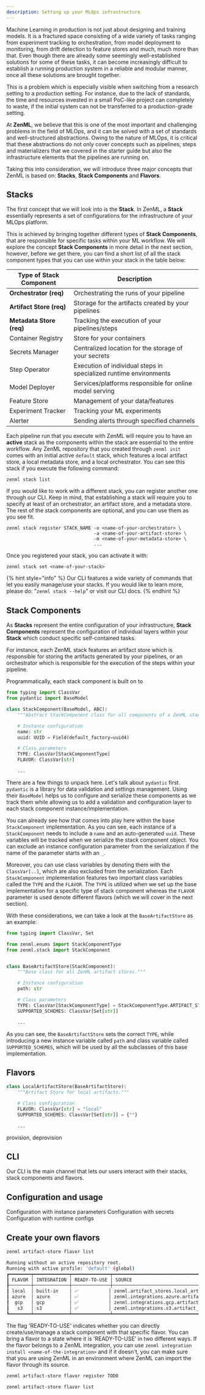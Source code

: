 ```yaml
---
description: Setting up your MLOps infrastructure
---
```


Machine Learning in production is not just about designing and training models. 
It is a fractured space consisting of a wide variety of tasks ranging from 
experiment tracking to orchestration, from model deployment to monitoring, 
from drift detection to feature stores and much, much more than that. Even 
though there are already some seemingly well-established solutions for some 
of these tasks, it can become increasingly difficult to establish a running 
production system in a reliable and modular manner, once all these solutions 
are brought together.

This is a problem which is especially visible when switching from a research 
setting to a production setting. For instance, due to the lack of standards, 
the time and resources invested in a small PoC-like project can completely to 
waste, if the initial system can not be transferred to a production-grade 
setting.

At **ZenML**, we believe that this is one of the most important and challenging 
problems in the field of MLOps, and it can be solved with a set of standards and 
well-structured abstractions. Owing to the nature of MLOps, it is critical 
that these abstractions do not only cover concepts such as pipelines, steps and 
materializers that we covered in the starter guide but also the infrastructure 
elements that the pipelines are running on.

Taking this into consideration, we will introduce three major concepts 
that ZenML is based on: **Stacks**, **Stack Components** and **Flavors**.

## Stacks

The first concept that we will look into is the **Stack**. In ZenML, a **Stack** 
essentially represents a set of configurations for the infrastructure of your 
MLOps platform.

This is achieved by bringing together different types of **Stack Components**, 
that are responsible for specific tasks within your ML workflow. We will 
explore the concept **Stack Components** in more detail in the next section, 
however, before we get there, you can find a short list of all the stack 
component types that you can use within your stack in the table below:

| Type of Stack Component | Description                                                       |
|-------------------------|-------------------------------------------------------------------|
| **Orchestrator (req)**   | Orchestrating the runs of your pipeline                           |
| **Artifact Store (req)** | Storage for the artifacts created by your pipelines               |
| **Metadata Store (req)** | Tracking the execution of your pipelines/steps                    |
| Container Registry      | Store for your containers                                         |
| Secrets Manager         | Centralized location for the storage of your secrets              |
| Step Operator           | Execution of individual steps in specialized runtime environments |
| Model Deployer          | Services/platforms responsible for online model serving           |
| Feature Store           | Management of your data/features                                  |
| Experiment Tracker      | Tracking your ML experiments                                      |
| Alerter                 | Sending alerts through specified channels                         |

Each pipeline run that you execute with ZenML will require you to have an 
**active** stack as the components within the stack are essential to the entire 
workflow. Any ZenML repository that you created through `zenml init` comes 
with an initial active `default` stack, which features a local artifact store, 
a local metadata store, and a local orchestrator. You can see this stack if you 
execute the following command:

```shell
zenml stack list
```

If you would like to work with a different stack, you can register another 
one through our CLI. Keep in mind, that establishing a stack will require you 
to specify at least of an orchestrator, an artifact store, and a metadata store. 
The rest of the stack components are optional, and you can use them as you 
see fit.

```shell
zenml stack register STACK_NAME -o <name-of-your-orchestrator> \
                                -a <name-of-your-artifact-store> \
                                -m <name-of-your-metadata-store> \
                                ...
```

Once you registered your stack, you can activate it with:

```shell
zenml stack set <name-of-your-stack>
```

{% hint style="info" %}
Our CLI features a wide variety of commands that let you easily manage/use your 
stacks. If you would like to learn more, please do: "`zenml stack --help`"
or visit our CLI docs.
{% endhint %}

## Stack Components

As **Stacks** represent the entire configuration of your infrastructure, **Stack
Components** represent the configuration of individual layers within your 
**Stack** which conduct specific self-contained tasks. 

For instance, each ZenML stack features an artifact store which is responsible 
for storing the artifacts generated by your pipelines, or an orchestrator 
which is responsible for the execution of the steps within your pipeline.

Programmatically, each stack component is built on to

```python
from typing import ClassVar
from pydantic import BaseModel

class StackComponent(BaseModel, ABC):
    """Abstract StackComponent class for all components of a ZenML stack."""

    # Instance configuration
    name: str
    uuid: UUID = Field(default_factory=uuid4)

    # Class parameters
    TYPE: ClassVar[StackComponentType]
    FLAVOR: ClassVar[str]

    ...
```

There are a few things to unpack here. Let's talk about `pydantic` first. 
`pydantic` is a library for data validation and settings management. 
Using their `BaseModel` helps us to configure and serialize these components 
as we track them while allowing us to add a validation and configuration layer 
to each stack component instance/implementation.

You can already see how that comes into play here within the base 
`StackComponent` implementation. As you can see, each instance of 
a `StackComponent` needs to include a `name` and an auto-generated `uuid`. 
These variables will be tracked when we serialize the stack component object.
You can exclude an instance configuration parameter from the serialization 
if the name of the parameter starts with an `_`.

Moreover, you can use class variables by denoting them with the `ClassVar[..]`, 
which are also excluded from the serialization. Each `StackComponent` 
implementation features two important class variables called the `TYPE` and 
the `FLAVOR`. The `TYPE` is utilized when we set up the base implementation for 
a specific type of stack component whereas the `FLAVOR` parameter is used 
denote different flavors (which we will cover in the next section).

With these considerations, we can take a look at the `BaseArtifactStore` as an 
example:

```python
from typing import ClassVar, Set

from zenml.enums import StackComponentType
from zenml.stack import StackComponent


class BaseArtifactStore(StackComponent):
    """Base class for all ZenML artifact stores."""

    # Instance configuration
    path: str

    # Class parameters
    TYPE: ClassVar[StackComponentType] = StackComponentType.ARTIFACT_STORE
    SUPPORTED_SCHEMES: ClassVar[Set[str]]

    ...
```

As you can see, the `BaseArtifactStore` sets the correct `TYPE`, while 
introducing a new instance variable called `path` and class variable called 
`SUPPORTED_SCHEMES`, which will be used by all the subclasses of this base 
implementation.

## Flavors

```python
class LocalArtifactStore(BaseArtifactStore):
    """Artifact Store for local artifacts."""

    # Class configuration
    FLAVOR: ClassVar[str] = "local"
    SUPPORTED_SCHEMES: ClassVar[Set[str]] = {""}

    ...
```

provision, deprovision

## CLI

Our CLI is the main channel that lets our users interact with their stacks, 
stack components and flavors.

## Configuration and usage

Configuration with instance parameters
Configuration with secrets
Configuration with runtime configs

## Create your own flavors

```bash
zenml artifact-store flavor list
```
```bash
Running without an active repository root.
Running with active profile: 'default' (global)
┏━━━━━━━━┯━━━━━━━━━━━━━┯━━━━━━━━━━━━━━┯━━━━━━━━━━━━━━━━━━━━━━━━━━━━━━━━━━━━━━━━━━━━━━━━━━━━━━━━━━━━━━━┓
┃ FLAVOR │ INTEGRATION │ READY-TO-USE │ SOURCE                                                        ┃
┠────────┼─────────────┼──────────────┼───────────────────────────────────────────────────────────────┨
┃ local  │ built-in    │ ✅           │ zenml.artifact_stores.local_artifact_store.LocalArtifactStore ┃
┃ azure  │ azure       │ ✅           │ zenml.integrations.azure.artifact_stores.AzureArtifactStore   ┃
┃  gcp   │ gcp         │ ✅           │ zenml.integrations.gcp.artifact_stores.GCSArtifactStore       ┃
┃   s3   │ s3          │ ✅           │ zenml.integrations.s3.artifact_stores.S3ArtifactStore         ┃
┗━━━━━━━━┷━━━━━━━━━━━━━┷━━━━━━━━━━━━━━┷━━━━━━━━━━━━━━━━━━━━━━━━━━━━━━━━━━━━━━━━━━━━━━━━━━━━━━━━━━━━━━━┛
```
The flag 'READY-TO-USE' indicates whether you can directly create/use/manage a 
stack component with that specific flavor. You can bring a flavor to a state 
where it is 'READY-TO-USE' in two different ways. If the flavor belongs to a 
ZenML integration, you can use `zenml integration install <name-of-the-integration>` 
and if it doesn't, you can make sure that you are using ZenML in an 
environment where ZenML can import the flavor through its source.

```bash
zenml artifact-store flavor register TODO
```

```bash
zenml artifact-store flavor list
```

